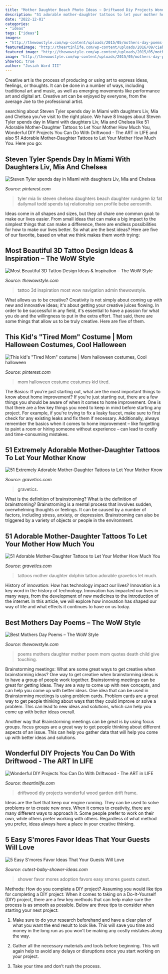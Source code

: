 ```yaml
---
title: "Mother Daughter Beach Photo Ideas ~ Driftwood Diy Projects Wonderful Wood Garden Drift Frame"
description: "51 adorable mother-daughter tattoos to let your mother how much you"
date: "2022-12-01"
categories:
- "ideas"
tags: ["ideas"]
images:
- "http://thewowstyle.com/wp-content/uploads/2015/05/mothers-day-poems-from-daughter_.jpg"
featuredImage: "http://theartinlife.com/wp-content/uploads/2016/09/c1eb1eed86833d734975c90485b700d7.jpg"
featured_image: "http://thewowstyle.com/wp-content/uploads/2015/05/mothers-day-poems-from-daughter_.jpg"
image: "http://thewowstyle.com/wp-content/uploads/2015/05/mothers-day-poems-from-daughter_.jpg"
ShowToc: true
author: "Josiah Ward III"
---
```



Creative art is the process of producing or using art to express ideas, feelings, or thoughts. It can be done in a number of ways, including traditional art and music, as well as emerging movements like performance art and digital art. Creative art can be enjoyed by everyone, from the average Joe to the professional artist.

	

		
searching about Steven Tyler spends day in Miami with daughters Liv, Mia and Chelsea you've visit to the right place. We have 8 Images about Steven Tyler spends day in Miami with daughters Liv, Mia and Chelsea like 51 Adorable Mother-Daughter Tattoos to Let Your Mother How Much You, Wonderful DIY Projects You Can Do With Driftwood - The ART in LIFE and also 51 Adorable Mother-Daughter Tattoos to Let Your Mother How Much You. Here you go:
		
    
## Steven Tyler Spends Day In Miami With Daughters Liv, Mia And Chelsea

<img loading=lazy src="https://i.pinimg.com/736x/f4/f0/49/f4f0492caf477184218dfd4888c21cf3--mia-tyler-family-day.jpg" onerror="this.onerror=null;this.src='https://tse4.mm.bing.net/th?id=OIP.NJtp_H3Rpx7YUis49MGk6QHaKX&amp;pid=15.1';" alt="Steven Tyler spends day in Miami with daughters Liv, Mia and Chelsea">

_Source: pinterest.com_

>tyler mia liv steven chelsea daughters beach daughter rundgren liz fat dailymail todd spends taj relationship son profile bebe aerosmith. 

	

Ideas come in all shapes and sizes, but they all share one common goal: to make our lives easier. From small ideas that can make a big impact to the simplest things that can make a difference, there are endless possibilities for how to make our lives better. So what are the best ideas? Here are five of our favorite, based on what we think makes them worth trying: 

    
## Most Beautiful 3D Tattoo Design Ideas &amp; Inspiration – The WoW Style

<img loading=lazy src="http://thewowstyle.com/wp-content/uploads/2014/10/2817.jpg" onerror="this.onerror=null;this.src='https://tse2.mm.bing.net/th?id=OIP.6ZYj5_dj58b4b7wfbH1KYQAAAA&amp;pid=15.1';" alt="Most Beautiful 3D Tattoo Design Ideas &amp; Inspiration – The WoW Style">

_Source: thewowstyle.com_

>tattoo 3d inspiration most wow navigation admin thewowstyle. 

	

What allows us to be creative?
Creativity is not simply about coming up with new and innovative ideas; it's about getting your creative juices flowing. In order to be successful in any field, it's essential to have a passion for what you do and the willingness to put in the extra effort. That said, there are some things that allow us to be truly creative. Here are five of them.

    
## This Kid&#039;s &quot;Tired Mom&quot; Costume | Mom Halloween Costumes, Cool Halloween

<img loading=lazy src="https://i.pinimg.com/736x/f0/9b/8a/f09b8a9680c3c44750d547fb1b05e409.jpg" onerror="this.onerror=null;this.src='https://tse2.mm.bing.net/th?id=OIP.-WOi84w_YzQBPQMwdcU6IgHaMc&amp;pid=15.1';" alt="This kid&#039;s &quot;Tired Mom&quot; costume | Mom halloween costumes, Cool halloween">

_Source: pinterest.com_

>mom halloween costume costumes kid tired. 

	

The Basics: If you’re just starting out, what are the most important things to know about home improvement?
If you're just starting out, there are a few things you should be aware of when it comes to home improvement. One is that there are a few key things you need to keep in mind before starting any project. For example, if you're trying to fix a leaky faucet, make sure to first check for any existing leaks and fix them if necessary. Additionally, always remember the basics when it comes to home improvement – like forgetting to paint a room or hiring someone without experience – can lead to costly and time-consuming mistakes.

    
## 51 Extremely Adorable Mother-Daughter Tattoos To Let Your Mother Know

<img loading=lazy src="https://www.gravetics.com/wp-content/uploads/2017/07/Amazing-Heart-Shape-Tattoo-On-Wrist.jpg" onerror="this.onerror=null;this.src='https://tse2.mm.bing.net/th?id=OIP.ktnEZtN8WFeGodYg_NNaSAHaLh&amp;pid=15.1';" alt="51 Extremely Adorable Mother-Daughter Tattoos to Let Your Mother Know">

_Source: gravetics.com_

>gravetics. 

	

What is the definition of brainstroming?
What is the definition of brainstroming? Brainstroming is a mental process that involves sudden, overwhelming thoughts or feelings. It can be caused by a number of factors, including stress, anxiety, or depression. Brainstroming can also be triggered by a variety of objects or people in the environment.

    
## 51 Adorable Mother-Daughter Tattoos To Let Your Mother How Much You

<img loading=lazy src="https://www.gravetics.com/wp-content/uploads/2017/07/Romantic-Dolphin-Tattoo-Idea.jpg" onerror="this.onerror=null;this.src='https://tse4.mm.bing.net/th?id=OIP.k_8b3asiFGPQ3bNy8DszbQHaHa&amp;pid=15.1';" alt="51 Adorable Mother-Daughter Tattoos to Let Your Mother How Much You">

_Source: gravetics.com_

>tattoos mother daughter dolphin tattoo adorable gravetics let much. 

	

History of innovation: How has technology impact our lives?
Innovation is a key word in the history of technology. Innovation has impacted our lives in many ways, from the development of new medicines to the introduction of the internet. In this article, we will explore how innovation has shaped our way of life and what effects it continues to have on us today.

    
## Best Mothers Day Poems – The WoW Style

<img loading=lazy src="http://thewowstyle.com/wp-content/uploads/2015/05/mothers-day-poems-from-daughter_.jpg" onerror="this.onerror=null;this.src='https://tse2.mm.bing.net/th?id=OIP.ty3aaqJ5l668wgkQN3WDgQAAAA&amp;pid=15.1';" alt="Best Mothers Day Poems – The WoW Style">

_Source: thewowstyle.com_

>poems mothers daughter mother poem mom quotes death child give touching. 

	

Brainstorming meetings: What are some great ways to get creative when brainstorming ideas?
One way to get creative when brainstorming ideas is to have a group of people work together. Brainstorming meetings can be great for getting Ideas. They are a way to come up with new concepts, and can help you come up with better ideas. 
One idea that can be used in Brainstorming meetings is using problem cards. Problem cards are a great way to get people thinking about ways that they could improve or solve a problem. This can lead to new ideas and solutions, which can help you come up with better ideas overall. 

Another way that Brainstorming meetings can be great is by using focus groups. focus groups are a great way to get people thinking about different aspects of an issue. This can help you gather data that will help you come up with better ideas and solutions.

    
## Wonderful DIY Projects You Can Do With Driftwood - The ART In LIFE

<img loading=lazy src="http://theartinlife.com/wp-content/uploads/2016/09/c1eb1eed86833d734975c90485b700d7.jpg" onerror="this.onerror=null;this.src='https://tse4.mm.bing.net/th?id=OIP.owRsT1rP9fkfhiwYPUWp9gHaLF&amp;pid=15.1';" alt="Wonderful DIY Projects You Can Do With Driftwood - The ART in LIFE">

_Source: theartinlife.com_

>driftwood diy projects wonderful wood garden drift frame. 

	

Ideas are the fuel that keep our engine running. They can be used to solve problems or to create new ones. When it comes to creativity, there are many different ways to approach it. Some people prefer to work on their own, while others prefer working with others. Regardless of what method you prefer, ideas always have a place in your creative thinking.

    
## 5 Easy S&#039;mores Favor Ideas That Your Guests Will Love

<img loading=lazy src="http://www.cutest-baby-shower-ideas.com/images/smorefavorideas.jpg" onerror="this.onerror=null;this.src='https://tse1.mm.bing.net/th?id=OIP.tpjfFVCEv_hUk1uoXtVbTgHaNI&amp;pid=15.1';" alt="5 Easy S&#039;mores Favor Ideas That Your Guests Will Love">

_Source: cutest-baby-shower-ideas.com_

>shower favor mores adoption favors easy smores guests cutest. 

	

Methods: How do you complete a DIY project?
Assuming you would like tips for completing a DIY project: 
When it comes to taking on a Do-It-Yourself (DIY) project, there are a few key methods that can help make sure the process is as smooth as possible. Below are three tips to consider when starting your next project:

1. Make sure to do your research beforehand and have a clear plan of what you want the end result to look like. This will save you time and money in the long run as you won’t be making any costly mistakes along the way.

2. Gather all the necessary materials and tools before beginning. This will again help to avoid any delays or disruptions once you start working on your project.

3. Take your time and don’t rush the process.

